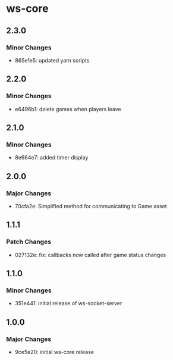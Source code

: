 # ws-core

## 2.3.0

### Minor Changes

- 865e1e5: updated yarn scripts

## 2.2.0

### Minor Changes

- e6496b1: delete games when players leave

## 2.1.0

### Minor Changes

- 8e664e7: added timer display

## 2.0.0

### Major Changes

- 70cfa2e: Simplified method for communicating to Game asset

## 1.1.1

### Patch Changes

- 027132e: fix: callbacks now called after game status changes

## 1.1.0

### Minor Changes

- 351e441: initial release of ws-socket-server

## 1.0.0

### Major Changes

- 9ce5e20: initial ws-core release
